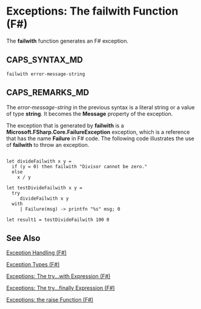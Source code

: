 # Exceptions: The failwith Function (F#)

The **failwith** function generates an F# exception.


## CAPS_SYNTAX_MD

```
failwith error-message-string
```

## CAPS_REMARKS_MD
The *error-message-string* in the previous syntax is a literal string or a value of type **string**. It becomes the **Message** property of the exception.

The exception that is generated by **failwith** is a **Microsoft.FSharp.Core.FailureException** exception, which is a reference that has the name **Failure** in F# code. The following code illustrates the use of **failwith** to throw an exception.

```

let divideFailwith x y =
  if (y = 0) then failwith "Divisor cannot be zero."
  else
    x / y
    
let testDivideFailwith x y =
  try
     divideFailwith x y
  with
     | Failure(msg) -> printfn "%s" msg; 0
  
let result1 = testDivideFailwith 100 0
```

    
## See Also
[Exception Handling &#40;F&#35;&#41;](Exception+Handling+%28F%23%29.md)

[Exception Types &#40;F&#35;&#41;](Exception+Types+%28F%23%29.md)

[Exceptions: The try...with Expression &#40;F&#35;&#41;](Exceptions+-+The+try...with+Expression+%28F%23%29.md)

[Exceptions: The try...finally Expression &#40;F&#35;&#41;](Exceptions+-+The+try...finally+Expression+%28F%23%29.md)

[Exceptions: the raise Function &#40;F&#35;&#41;](Exceptions+-+the+raise+Function+%28F%23%29.md)

